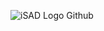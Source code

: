 ![iSAD Logo Github](https://github.com/sirx2713/Flag-of-Sierra-Leone/assets/122817303/d6069d68-0c96-40c5-baa6-6ce60003aa80)

